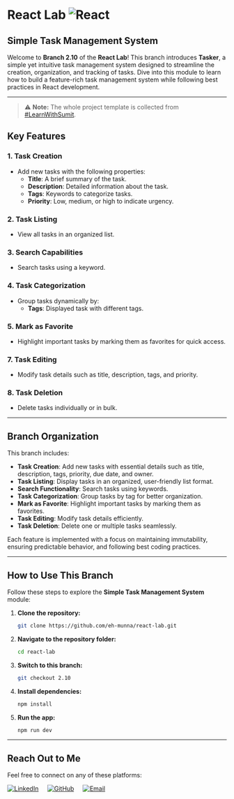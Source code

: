 # **React Lab** ![React](https://img.shields.io/badge/React-%2320232a?style=flat&logo=react&logoColor=%2361DAFB)

## **Simple Task Management System**

Welcome to **Branch 2.10** of the **React Lab**! This branch introduces **Tasker**, a simple yet intuitive task management system designed to streamline the creation, organization, and tracking of tasks. Dive into this module to learn how to build a feature-rich task management system while following best practices in React development.

---

> ⚠️ **Note:** The whole project template is collected from [#LearnWithSumit](https://www.youtube.com/@LearnwithSumit).

## **Key Features**

### 1. **Task Creation**

- Add new tasks with the following properties:
  - **Title**: A brief summary of the task.
  - **Description**: Detailed information about the task.
  - **Tags**: Keywords to categorize tasks.
  - **Priority**: Low, medium, or high to indicate urgency.

### 2. **Task Listing**

- View all tasks in an organized list.

### 3. **Search Capabilities**

- Search tasks using a keyword.

### 4. **Task Categorization**

- Group tasks dynamically by:
  - **Tags**: Displayed task with different tags.

### 5. **Mark as Favorite**

- Highlight important tasks by marking them as favorites for quick access.

### 7. **Task Editing**

- Modify task details such as title, description, tags, and priority.

### 8. **Task Deletion**

- Delete tasks individually or in bulk.

---

## **Branch Organization**

This branch includes:

- **Task Creation**: Add new tasks with essential details such as title, description, tags, priority, due date, and owner.
- **Task Listing**: Display tasks in an organized, user-friendly list format.
- **Search Functionality**: Search tasks using keywords.
- **Task Categorization**: Group tasks by tag for better organization.
- **Mark as Favorite**: Highlight important tasks by marking them as favorites.
- **Task Editing**: Modify task details efficiently.
- **Task Deletion**: Delete one or multiple tasks seamlessly.

Each feature is implemented with a focus on maintaining immutability, ensuring predictable behavior, and following best coding practices.

---

## **How to Use This Branch**

Follow these steps to explore the **Simple Task Management System** module:

1. **Clone the repository:**

   ```bash
   git clone https://github.com/eh-munna/react-lab.git
   ```

2. **Navigate to the repository folder:**

   ```bash
   cd react-lab
   ```

3. **Switch to this branch:**

   ```bash
   git checkout 2.10
   ```

4. **Install dependencies:**

   ```bash
   npm install
   ```

5. **Run the app:**

   ```bash
   npm run dev
   ```

---

## **Reach Out to Me**

Feel free to connect on any of these platforms:

<div style="display: flex; gap: 20px;">
   <a href="https://www.linkedin.com/in/eh-munna/">
      <img src="https://img.shields.io/badge/LinkedIn-%230A66C2?style=flat&logo=linkedin&logoColor=white" alt="LinkedIn">
   </a>
   <a href="https://github.com/eh-munna">
      <img src="https://img.shields.io/badge/GitHub-%23121011?style=flat&logo=github&logoColor=white" alt="GitHub">
   </a>
   <a href="mailto:emran.h.munna@gmail.com">
      <img src="https://img.shields.io/badge/emran.h.munna@gmail.com-%23D14836?style=flat&logo=gmail&logoColor=white" alt="Email">
   </a>
</div>
